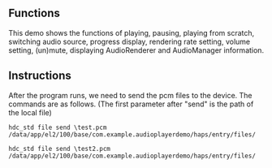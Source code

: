## Functions

This demo shows the functions of playing, pausing, playing from scratch, switching audio source, progress display,
rendering rate setting, volume setting, (un)mute, displaying AudioRenderer and AudioManager information.

## Instructions

After the program runs, we need to send the pcm files to the device. The commands are as follows. (The first parameter
after "send" is the path of the local file)

```
hdc_std file send \test.pcm /data/app/el2/100/base/com.example.audioplayerdemo/haps/entry/files/

hdc_std file send \test2.pcm /data/app/el2/100/base/com.example.audioplayerdemo/haps/entry/files/
```
